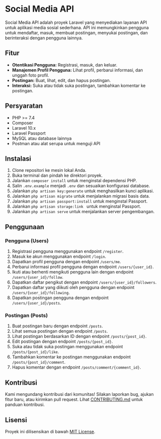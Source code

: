 # Social Media API

Social Media API adalah proyek Laravel yang menyediakan layanan API untuk aplikasi media sosial sederhana. API ini memungkinkan pengguna untuk mendaftar, masuk, membuat postingan, menyukai postingan, dan berinteraksi dengan pengguna lainnya.

## Fitur

- **Otentikasi Pengguna:** Registrasi, masuk, dan keluar.
- **Manajemen Profil Pengguna:** Lihat profil, perbarui informasi, dan unggah foto profil.
- **Postingan:** Buat, lihat, edit, dan hapus postingan.
- **Interaksi:** Suka atau tidak suka postingan, tambahkan komentar ke postingan.

## Persyaratan

- PHP >= 7.4
- Composer
- Laravel 10.x
- Laravel Passport
- MySQL atau database lainnya
- Postman atau alat serupa untuk menguji API

## Instalasi

1. Clone repositori ke mesin lokal Anda.
2. Buka terminal dan pindah ke direktori proyek.
3. Jalankan `composer install` untuk menginstal dependensi PHP.
4. Salin `.env.example` menjadi `.env` dan sesuaikan konfigurasi database.
5. Jalankan `php artisan key:generate` untuk menghasilkan kunci aplikasi.
6. Jalankan `php artisan migrate` untuk menjalankan migrasi basis data.
7. Jalankan `php artisan passport:install` untuk menginstal Passport.
8. Jalankan `php artisan storage:link ` untuk menginstal Passport.
9. Jalankan `php artisan serve` untuk menjalankan server pengembangan.

## Penggunaan

### Pengguna (Users)

1. Registrasi pengguna menggunakan endpoint `/register`.
2. Masuk ke akun menggunakan endpoint `/login`.
3. Dapatkan profil pengguna dengan endpoint `/users/me`.
4. Perbarui informasi profil pengguna dengan endpoint `/users/{user_id}`.
5. Ikuti atau berhenti mengikuti pengguna lain dengan endpoint `/users/{user_id}/follow`.
6. Dapatkan daftar pengikut dengan endpoint `/users/{user_id}/followers`.
7. Dapatkan daftar yang diikuti oleh pengguna dengan endpoint `/users/{user_id}/following`.
8. Dapatkan postingan pengguna dengan endpoint `/users/{user_id}/posts`.

### Postingan (Posts)

1. Buat postingan baru dengan endpoint `/posts`.
2. Lihat semua postingan dengan endpoint `/posts`.
3. Lihat postingan berdasarkan ID dengan endpoint `/posts/{post_id}`.
4. Edit postingan dengan endpoint `/posts/{post_id}`.
5. Suka atau tidak suka postingan menggunakan endpoint `/posts/{post_id}/like`.
6. Tambahkan komentar ke postingan menggunakan endpoint `/posts/{post_id}/comment`.
7. Hapus komentar dengan endpoint `/posts/comment/{comment_id}`.

## Kontribusi

Kami mengundang kontribusi dari komunitas! Silakan laporkan bug, ajukan fitur baru, atau kirimkan pull request. Lihat [CONTRIBUTING.md](CONTRIBUTING.md) untuk panduan kontribusi.

## Lisensi

Proyek ini dilisensikan di bawah [MIT License](LICENSE).
